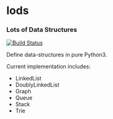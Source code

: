 # lods

### Lots of Data Structures

[![Build Status](https://travis-ci.org/nitinbhojwani/lods.svg?branch=master)](https://travis-ci.org/nitinbhojwani/lods)

Define data-structures in pure Python3.

Current implementation includes:
* LinkedList
* DoublyLinkedList
* Graph
* Queue
* Stack
* Trie
